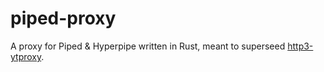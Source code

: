# piped-proxy

A proxy for Piped & Hyperpipe written in Rust, meant to superseed [http3-ytproxy](https://github.com/WhateverItWorks/my-http3-ytproxy-docker-compose).
